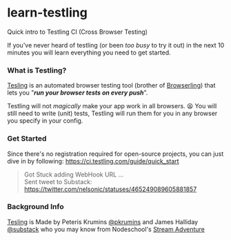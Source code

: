 learn-testling
==============

Quick intro to Testling CI (Cross Browser Testing)

If you've never heard of testling (or been *too busy* to try it out)
in the next 10 minutes you will learn everything you need to get started.

### What is Testling?

[Tesling][] is an automated browser testing tool (brother of [Browserling][])
that lets you "***run your browser tests on every push***".

Testling will not *magically* make your app work in all browsers. :tired_face:
You will still need to write (unit) tests, Testling will run them for you
in any browser you specify in your config. 

### Get Started

Since there's no registration required for open-source projects,
you can just dive in by following: https://ci.testling.com/guide/quick_start


> Got Stuck adding WebHook URL ... <br />
> Sent tweet to Substack: https://twitter.com/nelsonic/statuses/465249089605881857



### Background Info

[Tesling][] is Made by Peteris Krumins [@pkrumins](https://github.com/pkrumins) 
and James Halliday [@substack](https://github.com/substack) who you may
know from Nodeschool's [Stream Adventure][]


[Tesling]: https://ci.testling.com/
[Browserling]: https://browserling.com
[Stream Adventure]: http://nodeschool.io/#stream-adventure